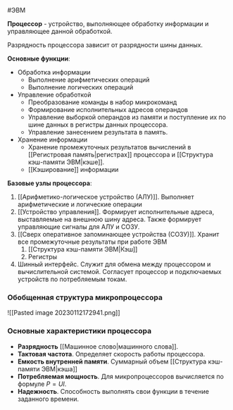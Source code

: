 #ЭВМ 

**Процессор** - устройство, выполняющее обработку информации и управляющее данной обработкой.

Разрядность процессора зависит от разрядности шины данных.

**Основные функции**:
- Обработка информации
	- Выполнение арифметических операций
	- Выполнение логических операций
- Управление обработкой
	- Преобразование команды в набор микрокоманд
	- Формирование исполнительных адресов операндов
	- Управление выборкой операндов из памяти и поступление их по шине данных в регистры данных процессора.
	- Управление занесением результата в память.
- Хранение информации
	- Хранение промежуточных результатов вычислений в [[Регистровая память|регистрах]] процессора и [[Структура кэш-памяти ЭВМ|кэше]].
	- [[Кэширование]] информации

**Базовые узлы процессора**:
1. [[Арифметико-логическое устройство (АЛУ)]]. Выполняет арифметические и логические операции
2. [[Устройство управления]]. Формирует исполнительные адреса, выставляемые на внешнюю шину адреса. Также формирует управляющие сигналы для АЛУ и СОЗУ.
3. [[Сверх оперативное запоминающее устройства (СОЗУ)]]. Хранит все промежуточные результаты при работе ЭВМ
	1. [[Структура кэш-памяти ЭВМ|Кэш]]
	2. Регистры
4. Шинный интерфейс. Служит для обмена между процессором и вычислительной системой. Согласует процессор и подключаемых устройств по потребляемым токам.
### Обобщенная структура микропроцессора

![[Pasted image 20230112172941.png]]
### Основные характеристики процессора
- **Разрядность** [[Машинное слово|машинного слова]].
- **Тактовая частота**. Определяет скорость работы процессора.
- **Емкость внутренней памяти**. Суммарный объем [[Структура кэш-памяти ЭВМ|кэша]]
- **Потребляемая мощность**. Для микропроцессоров вычисляется по формуле $P = UI$.
- **Надежность**. Способность выполнять свои функции в течение заданного времени.


